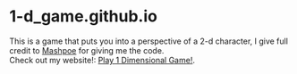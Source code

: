 # 1-d_game.github.io
This is a game that puts you into a perspective of a 2-d character, I give full credit to <a href="https://github.com/Mashpoe" target="_blank">Mashpoe</a> for giving me the code.
<br>
Check out my website!:
<a href="https://sites.google.com/sau8.org/1-dimensional-game/home" target="blank">Play 1 Dimensional Game!</a>.
